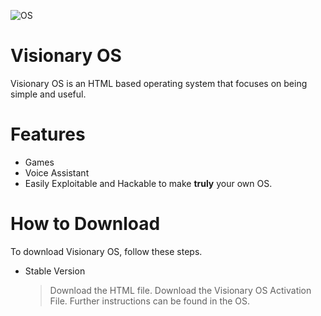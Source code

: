 ![OS](https://github.com/kamzen1000/VisionaryOS/assets/167938860/320320d7-fe78-47f2-97e3-02f18620cc2c)

# Visionary OS

Visionary OS is an HTML based operating system that focuses on being simple and useful. 

# Features
- Games
- Voice Assistant
- Easily Exploitable and Hackable to make **truly** your own OS.

# How to Download

To download Visionary OS, follow these steps.

- Stable Version
  > Download the HTML file.
   > Download the Visionary OS Activation File.
    > Further instructions can be found in the OS.
